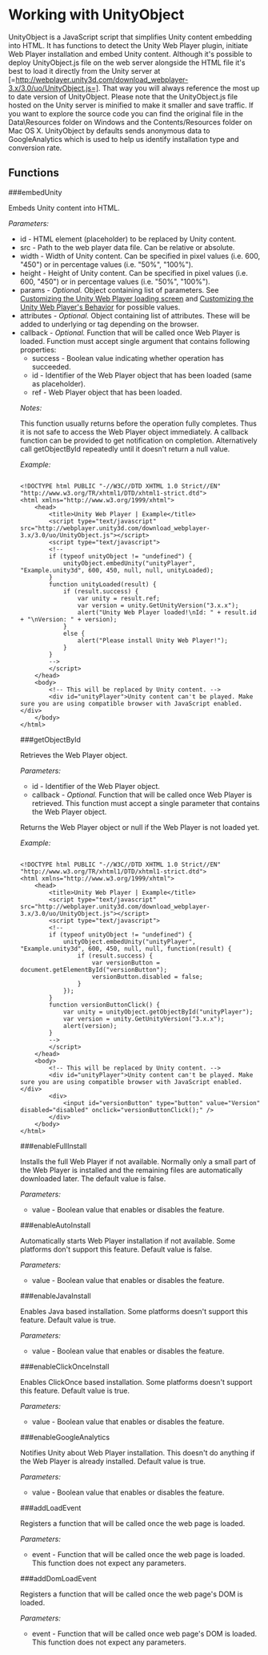 Working with UnityObject
========================


<span class=keyword>UnityObject</span> is a JavaScript script that simplifies Unity content embedding into HTML. It has functions to detect the Unity <span class=keyword>Web Player</span> plugin, initiate Web Player installation and embed Unity content. Although it's possible to deploy <span class=component>UnityObject.js</span> file on the web server alongside the HTML file it's best to load it directly from the Unity server at <span class=component>[=http://webplayer.unity3d.com/download_webplayer-3.x/3.0/uo/UnityObject.js=]</span>. That way you will always reference the most up to date version of UnityObject. Please note that the <span class=component>UnityObject.js</span> file hosted on the Unity server is minified to make it smaller and save traffic. If you want to explore the source code you can find the original file in the <span class=component>Data\Resources</span> folder on Windows and the <span class=component>Contents/Resources</span> folder on Mac OS X.  UnityObject by defaults sends anonymous data to GoogleAnalytics which is used to help us identify installation type and conversion rate.

Functions
---------


###embedUnity

Embeds Unity content into HTML.

_Parameters:_

* <span class=component>id</span> - HTML element (placeholder) to be replaced by Unity content.
* <span class=component>src</span> - Path to the web player data file. Can be relative or absolute.
* <span class=component>width</span> - Width of Unity content. Can be specified in pixel values (i.e. <span class=component>600</span>, <span class=component>"450"</span>) or in percentage values (i.e. <span class=component>"50%"</span>, <span class=component>"100%"</span>).
* <span class=component>height</span> - Height of Unity content. Can be specified in pixel values (i.e. <span class=component>600</span>, <span class=component>"450"</span>) or in percentage values (i.e. <span class=component>"50%"</span>, <span class=component>"100%"</span>).
* <span class=component>params</span> - _Optional._ Object containing list of parameters. See [Customizing the Unity Web Player loading screen](customizingtheunitywebplayerloadingscreen.html) and [Customizing the Unity Web Player's Behavior](webplayerbehaviortags.html) for possible values.
* <span class=component>attributes</span> - _Optional._ Object containing list of attributes. These will be added to underlying <span class=component><object></span> or <span class=component><embed></span> tag depending on the browser.
* <span class=component>callback</span> - _Optional._ Function that will be called once Web Player is loaded. Function must accept single argument that contains following properties:
    * <span class=component>success</span> - Boolean value indicating whether operation has succeeded.
    * <span class=component>id</span> - Identifier of the Web Player object that has been loaded (same as placeholder).
    * <span class=component>ref</span> - Web Player object that has been loaded.

_Notes:_

This function usually returns before the operation fully completes. Thus it is not safe to access the Web Player object immediately. A callback function can be provided to get notification on completion. Alternatively call <span class=component>getObjectById</span> repeatedly until it doesn't return a <span class=component>null</span> value.

_Example:_

````

<!DOCTYPE html PUBLIC "-//W3C//DTD XHTML 1.0 Strict//EN" "http://www.w3.org/TR/xhtml1/DTD/xhtml1-strict.dtd">
<html xmlns="http://www.w3.org/1999/xhtml">
	<head>
		<title>Unity Web Player | Example</title>
		<script type="text/javascript" src="http://webplayer.unity3d.com/download_webplayer-3.x/3.0/uo/UnityObject.js"></script>
		<script type="text/javascript">
		<!--
		if (typeof unityObject != "undefined") {
			unityObject.embedUnity("unityPlayer", "Example.unity3d", 600, 450, null, null, unityLoaded);
		}
		function unityLoaded(result) {
			if (result.success) {
				var unity = result.ref;
				var version = unity.GetUnityVersion("3.x.x");
				alert("Unity Web Player loaded!\nId: " + result.id + "\nVersion: " + version);
			}
			else {
				alert("Please install Unity Web Player!");
			}
		}
		-->
		</script>
	</head>
	<body>
		<!-- This will be replaced by Unity content. -->
		<div id="unityPlayer">Unity content can't be played. Make sure you are using compatible browser with JavaScript enabled.</div>
	</body>
</html>

````

###getObjectById

Retrieves the Web Player object.

_Parameters:_

* <span class=component>id</span> - Identifier of the Web Player object.
* <span class=component>callback</span> - _Optional._ Function that will be called once Web Player is retrieved. This function must accept a single parameter that contains the Web Player object.

Returns the Web Player object or <span class=component>null</span> if the Web Player is not loaded yet.

_Example:_

````

<!DOCTYPE html PUBLIC "-//W3C//DTD XHTML 1.0 Strict//EN" "http://www.w3.org/TR/xhtml1/DTD/xhtml1-strict.dtd">
<html xmlns="http://www.w3.org/1999/xhtml">
	<head>
		<title>Unity Web Player | Example</title>
		<script type="text/javascript" src="http://webplayer.unity3d.com/download_webplayer-3.x/3.0/uo/UnityObject.js"></script>
		<script type="text/javascript">
		<!--
		if (typeof unityObject != "undefined") {
			unityObject.embedUnity("unityPlayer", "Example.unity3d", 600, 450, null, null, function(result) {
				if (result.success) {
					var versionButton = document.getElementById("versionButton");
					versionButton.disabled = false;
				}
			});
		}
		function versionButtonClick() {
			var unity = unityObject.getObjectById("unityPlayer");
			var version = unity.GetUnityVersion("3.x.x");
			alert(version);
		}
		-->
		</script>
	</head>
	<body>
		<!-- This will be replaced by Unity content. -->
		<div id="unityPlayer">Unity content can't be played. Make sure you are using compatible browser with JavaScript enabled.</div>
		<div>
			<input id="versionButton" type="button" value="Version" disabled="disabled" onclick="versionButtonClick();" />
		</div>
	</body>
</html>

````

###enableFullInstall

Installs the full Web Player if not available. Normally only a small part of the Web Player is installed and the remaining files are automatically downloaded later. The default value is <span class=component>false</span>.

_Parameters:_

* <span class=component>value</span> - Boolean value that enables or disables the feature.

###enableAutoInstall

Automatically starts Web Player installation if not available. Some platforms don't support this feature. Default value is <span class=component>false</span>.

_Parameters:_

* <span class=component>value</span> - Boolean value that enables or disables the feature.

###enableJavaInstall

Enables Java based installation. Some platforms doesn't support this feature. Default value is <span class=component>true</span>.

_Parameters:_

* <span class=component>value</span> - Boolean value that enables or disables the feature.

###enableClickOnceInstall

Enables ClickOnce based installation. Some platforms doesn't support this feature. Default value is <span class=component>true</span>.

_Parameters:_

* <span class=component>value</span> - Boolean value that enables or disables the feature.

###enableGoogleAnalytics

Notifies Unity about Web Player installation. This doesn't do anything if the Web Player is already installed. Default value is <span class=component>true</span>.

_Parameters:_

* <span class=component>value</span> - Boolean value that enables or disables the feature.

###addLoadEvent

Registers a function that will be called once the web page is loaded.

_Parameters:_

* <span class=component>event</span> - Function that will be called once the web page is loaded. This function does not expect any parameters.

###addDomLoadEvent

Registers a function that will be called once the web page's DOM is loaded.

_Parameters:_

* <span class=component>event</span> - Function that will be called once web page's DOM is loaded. This function does not expect any parameters.

